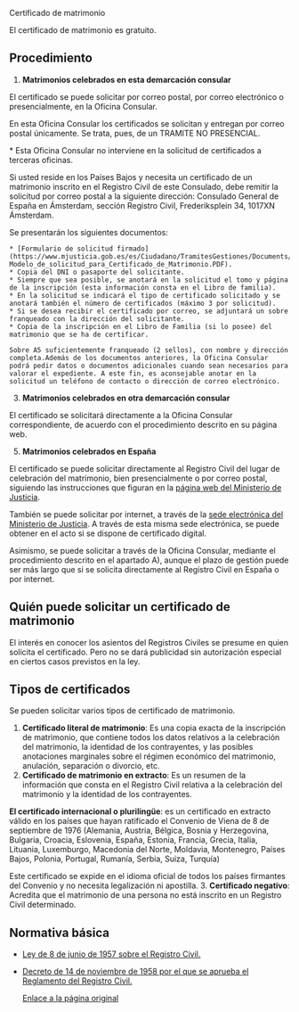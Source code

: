  Certificado de matrimonio

  El certificado de matrimonio es gratuito.

 Procedimiento
-------------

 1. **Matrimonios celebrados en esta demarcación consular**  

 El certificado se puede solicitar por correo postal, por correo electrónico o presencialmente, en la Oficina Consular.

 En esta Oficina Consular los certificados se solicitan y entregan por correo postal únicamente. Se trata, pues, de un TRAMITE NO PRESENCIAL.

\* Esta Oficina Consular no interviene en la solicitud de certificados a terceras oficinas.

Si usted reside en los Países Bajos y necesita un certificado de un matrimonio inscrito en el Registro Civil de este Consulado, debe remitir la solicitud por correo postal a la siguiente dirección: Consulado General de España en Ámsterdam, sección Registro Civil, Frederiksplein 34, 1017XN Ámsterdam.

 Se presentarán los siguientes documentos:


	* [Formulario de solicitud firmado](https://www.mjusticia.gob.es/es/Ciudadano/TramitesGestiones/Documents/1292428235560-Modelo_de_solicitud_para_Certificado_de_Matrimonio.PDF).
	* Copia del DNI o pasaporte del solicitante.
	* Siempre que sea posible, se anotará en la solicitud el tomo y página de la inscripción (esta información consta en el Libro de familia).
	* En la solicitud se indicará el tipo de certificado solicitado y se anotará también el número de certificados (máximo 3 por solicitud).
	* Si se desea recibir el certificado por correo, se adjuntará un sobre franqueado con la dirección del solicitante.
	* Copia de la inscripción en el Libro de Familia (si lo posee) del matrimonio que se ha de certificar.
	
	Sobre A5 suficientemente franqueado (2 sellos), con nombre y dirección completa.Además de los documentos anteriores, la Oficina Consular podrá pedir datos o documentos adicionales cuando sean necesarios para valorar el expediente. A este fin, es aconsejable anotar en la solicitud un teléfono de contacto o dirección de correo electrónico.
  
3. **Matrimonios celebrados en otra demarcación consular** 

 El certificado se solicitará directamente a la Oficina Consular correspondiente, de acuerdo con el procedimiento descrito en su página web.
  
5. **Matrimonios celebrados en España** 

  El certificado se puede solicitar directamente al Registro Civil del lugar de celebración del matrimonio, bien presencialmente o por correo postal, siguiendo las instrucciones que figuran en la [página web del Ministerio de Justicia](https://www.mjusticia.gob.es/es/ciudadania/tramites/certificadocertificacion1). 

  También se puede solicitar por internet, a través de la [sede electrónica del Ministerio de Justicia](https://sede.mjusticia.gob.es/es/tramites/certificado-matrimonio). A través de esta misma sede electrónica, se puede obtener en el acto si se dispone de certificado digital. 

 Asimismo, se puede solicitar a través de la Oficina Consular, mediante el procedimiento descrito en el apartado A), aunque el plazo de gestión puede ser más largo que si se solicita directamente al Registro Civil en España o por internet.

 Quién puede solicitar un certificado de matrimonio
--------------------------------------------------

 El interés en conocer los asientos del Registros Civiles se presume en quien solicita el certificado. Pero no se dará publicidad sin autorización especial en ciertos casos previstos en la ley.

 Tipos de certificados
---------------------

 Se pueden solicitar varios tipos de certificado de matrimonio.

 1. **Certificado literal de matrimonio**: Es una copia exacta de la inscripción de matrimonio, que contiene todos los datos relativos a la celebración del matrimonio, la identidad de los contrayentes, y las posibles anotaciones marginales sobre el régimen económico del matrimonio, anulación, separación o divorcio, etc.
2. **Certificado de matrimonio en extracto**: Es un resumen de la información que consta en el Registro Civil relativa a la celebración del matrimonio y la identidad de los contrayentes. 

  **El certificado internacional o plurilingüe**: es un certificado en extracto válido en los países que hayan ratificado el Convenio de Viena de 8 de septiembre de 1976 (Alemania, Austria, Bélgica, Bosnia y Herzegovina, Bulgaria, Croacia, Eslovenia, España, Estonia, Francia, Grecia, Italia, Lituania, Luxemburgo, Macedonia del Norte, Moldavia, Montenegro, Países Bajos, Polonia, Portugal, Rumanía, Serbia, Suiza, Turquía) 

 Este certificado se expide en el idioma oficial de todos los países firmantes del Convenio y no necesita legalización ni apostilla.
3. **Certificado negativo**: Acredita que el matrimonio de una persona no está inscrito en un Registro Civil determinado.

 Normativa básica
----------------

 * [Ley de 8 de junio de 1957 sobre el Registro Civil.](https://www.boe.es/buscar/act.php?id=BOE-A-1957-7537)
* [Decreto de 14 de noviembre de 1958 por el que se aprueba el Reglamento del Registro Civil.](https://www.boe.es/buscar/act.php?id=BOE-A-1958-18486)

  [Enlace a la página original](https://www.exteriores.gob.es/Consulados/amsterdam/es/ServiciosConsulares/Paginas/index.aspx?scco=Pa%C3%ADses+Bajos&scd=9&scca=Certificados&scs=Certificado%20de%20matrimonio)